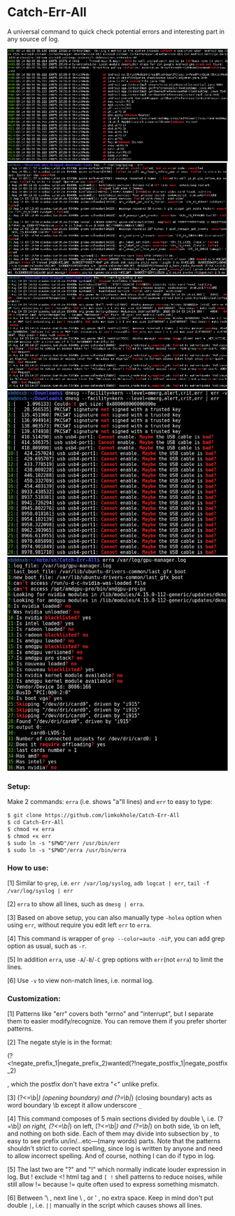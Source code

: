 # Catch-Err-All
 A universal command to quick check potential errors and interesting part in any source of log.

 ![Android](/sample_output1_android.png?raw=true "Sample output (Android)")
 ![Syslog](/sample_output2_syslog.png?raw=true "Sample output (syslog 1)")
 ![syslog2](/sample_output3_syslog.png?raw=true "Sample output (syslog 2)")
 ![dmesg](/sample_output4_dmesg.png?raw=true "Sample output (dmesg)")
 ![gpu](/sample_output5_gpu.png?raw=true "Sample output (gpu)")


### Setup:

Make 2 commands: `erra` (i.e. shows "a"ll lines) and `err` to easy to type:

    $ git clone https://github.com/limkokhole/Catch-Err-All
    $ cd Catch-Err-All
    $ chmod +x erra
    $ chmod +x err
    $ sudo ln -s "$PWD"/err /usr/bin/err 
    $ sudo ln -s "$PWD"/erra /usr/bin/erra

### How to use:

[1] Similar to `grep`, i.e. `err /var/log/syslog`, `adb logcat | err`, `tail -f /var/log/syslog | err`

[2] `erra` to show all lines, such as `dmesg | erra`. 

[3] Based on above setup, you can also manually type `-holea` option when using `err`, without require you edit left `err` to `erra`.

[4] This command is wrapper of `grep --color=auto -niP`, you can add grep option as usual, such as `-r`.

[5] In addition `erra`, use `-A`/`-B`/`-C` grep options with `err`(not `erra`) to limit the lines.

[6] Use `-v` to view non-match lines, i.e. normal log.

### Customization:

[1] Patterns like "err" covers both "errno" and "interrupt", but I separate them to easier modify/recognize. You can remove them if you prefer shorter patterns.

[2] The negate style is in the format:

(?<!negate_prefix_1|negate_prefix_2)wanted(?!negate_postfix_1|negate_postfix_2)

, which the postfix don't have extra "<" unlike prefix.

[3] (?<=\b|_) (opening boundary) and (?=\b|_) (closing boundary) acts as word boundary \b except it allow underscore `_`

[4] This command composes of 5 main sections divided by double \\, i.e. (?=\b|_) on right, (?<=\b|_) on left, (?<=\b|_) and (?=\b|_) on both side, \b on left, and nothing on both side. Each of them may divide into subsection by \, to easy to see prefix un/in/...etc—(many words) parts. Note that the patterns shouldn't strict to correct spelling, since log is written by anyone and need to allow incorrect spelling. And of course, nothing I can do if typo in log.

[5] The last two are "?" and "!" which normally indicate louder expression in log. But ! exclude <! html tag and `[ !` shell patterns to reduce noises, while still allow != because != quite often used to express something mismatch.

[6] Between '\ , next line \ , or ' , no extra space. Keep in mind don't put double `|`, i.e. `||` manually in the script which causes shows all lines.

